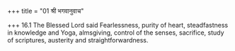 +++
title = "01 श्री भगवानुवाच"

+++
16.1 The Blessed Lord said Fearlessness, purity of heart, steadfastness
in knowledge and Yoga, almsgiving, control of the senses, sacrifice,
study of scriptures, austerity and straightforwardness.
